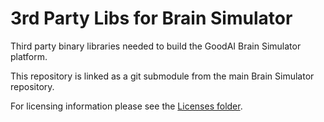 # 3rd Party Libs for Brain Simulator

Third party binary libraries needed to build the GoodAI Brain Simulator platform.

This repository is linked as a git submodule from the main Brain Simulator repository.

For licensing information please see the [Licenses folder](Licenses).
